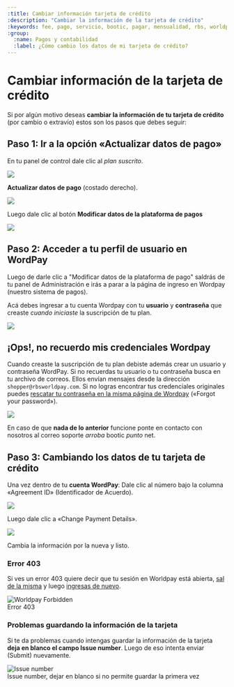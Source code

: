 ```yaml
---
:title: Cambiar información tarjeta de crédito 
:description: "Cambiar la información de la tarjeta de crédito"
:keywords: fee, pago, servicio, bootic, pagar, mensualidad, rbs, worldpay, tarjeta, crédito, subscripción
:group:
  :name: Pagos y contabilidad
  :label: ¿Cómo cambio los datos de mi tarjeta de crédito?
---
```

# Cambiar información de la tarjeta de crédito

Si por algún motivo deseas **cambiar la información de tu tarjeta de crédito** (por cambio o extravío) estos son los pasos que debes seguir:

## Paso 1: Ir a la opción «Actualizar datos de pago»

En tu panel de control dale clic al _plan suscrito_. 

<div class="captura">
    <div class="c-contenido"><img src="/img/admin/tc_cambiar_mi_cuenta.png"></div>
    <div class="c-pie">
        <strong></strong>
    </div>
</div>

**Actualizar datos de pago** (costado derecho).

<div class="captura">
    <div class="c-contenido"><img src="/img/admin/tc_cambiar_datos.png"></div>
    <div class="c-pie">
        <strong></strong>
    </div>
</div>

Luego dale clic al botón **Modificar datos de la plataforma de pagos**

<div class="captura">
    <div class="c-contenido"><img src="/img/admin/tc_cambiar_modificar_datos.png"></div>
    <div class="c-pie">
        <strong></strong>
    </div>
</div>


## Paso 2: Acceder a tu perfil de usuario en WordPay

Luego de darle clic a "Modificar datos de la plataforma de pago" saldrás de tu panel de Administración e irás a parar a la página de ingreso en Wordpay (nuestro sistema de pagos).

Acá debes ingresar a tu cuenta Wordpay con tu **usuario** y **contraseña** que creaste _cuando iniciaste_ la suscripción de tu plan. 

<div class="captura">
    <div class="c-contenido"><img src="/img/admin/tc_cambiar_login_wp.png"></div>
    <div class="c-pie">
        <strong></strong>
    </div>
</div>

## ¡Ops!, no recuerdo mis credenciales Wordpay

Cuando creaste la suscripción de tu plan debiste además crear un usuario y contraseña WordPay. Si no recuerdas
tu usuario o tu contraseña busca en tu archivo de correos. Ellos envían mensajes desde la dirección
`shopper@rbsworldpay.com`. Si no logras encontrar tus credenciales originales puedes [rescatar tu contraseña
en la misma página de Wordpay](https://futurepay.worldpay.com/fp/jsp/common/login_shopper.jsp) («Forgot your
password»).

<div class="captura">
    <div class="c-contenido"><img src="/img/admin/tc_cambiar_rescatar_pass.png"></div>
    <div class="c-pie">
        <strong></strong>
    </div>
</div>

<div class="note info">
    <p>
        En caso de que <strong>nada de lo anterior</strong> funcione ponte en contacto con nosotros al correo soporte <em>arroba</em> bootic <em>punto</em> net.
    </p>
</div>

## Paso 3: Cambiando los datos de tu tarjeta de crédito

Una vez dentro de tu **cuenta WordPay**: Dale clic al número bajo la columna «Agreement ID» (Identificador de
Acuerdo).

<div class="captura">
    <div class="c-contenido"><img src="/img/admin/tc_cambiar_home_wp.png"></div>
    <div class="c-pie">
        <strong></strong>
    </div>
</div>

Luego dale clic a «Change Payment Details».

<div class="captura">
    <div class="c-contenido">
      <img src="/img/admin/tc_cambiar_detalles_tarjeta.png">
    </div>
    <div class="c-pie">
        <strong></strong>
    </div>
</div>

Cambia la información por la nueva y listo.

### Error 403

Si ves un error 403 quiere decir que tu sesión en Worldpay está abierta, <a title="Salir de la
sesión" target="_blank" href="https://futurepay.worldpay.com/fp/public/futurepay/logoff.html">sal de
la misma</a> y luego [ingresas de nuevo][login].

<div class="captura">
  <div class="c-contenido">
    <img alt="Worldpay Forbidden" src="/img/admin/worldpay-forbidden.png">
  </div>
  <div class="c-pie">Error 403</div>
</div>


### Problemas guardando la información de la tarjeta

Si te da problemas cuando intengas guardar la información de la tarjeta **deja en blanco el campo Issue
number**. Luego de eso intenta enviar (Submit) nuevamente.

<div class="captura">
  <div class="c-contenido">
    <img alt="Issue number" src="/img/admin/wp_issue_number.png">
  </div>
  <div class="c-pie">Issue number, dejar en blanco si no permite guardar la primera
vez </div>
</div>

[login]:https://futurepay.worldpay.com/fp/jsp/common/login_shopper.jsp "Ingresar a WorldPay"
